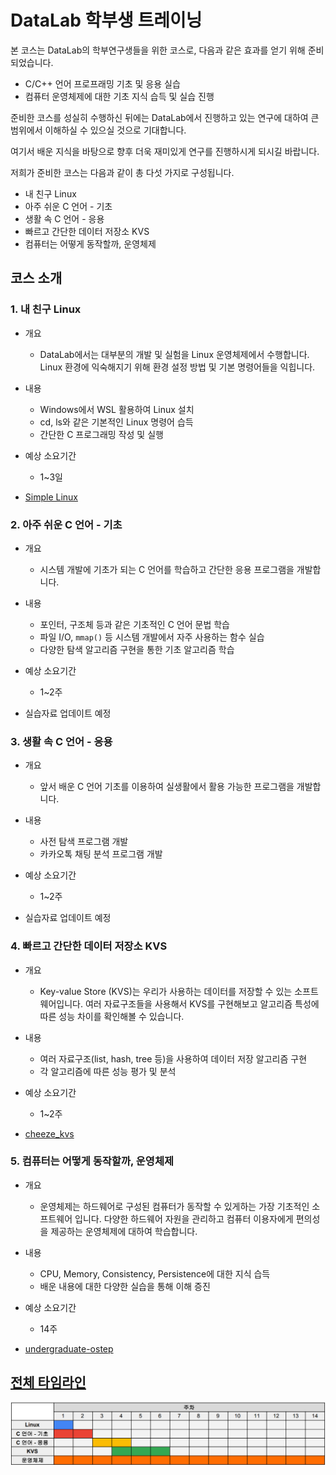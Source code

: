 # DataLab 학부생 트레이닝

본 코스는 DataLab의 학부연구생들을 위한 코스로, 다음과 같은 효과를 얻기 위해 준비되었습니다.

* C/C++ 언어 프로프래밍 기초 및 응용 실습
* 컴퓨터 운영체제에 대한 기초 지식 습득 및 실습 진행

준비한 코스를 성실히 수행하신 뒤에는 DataLab에서 진행하고 있는 연구에 대하여 큰 범위에서 이해하실 수 있으실 것으로 기대합니다.

여기서 배운 지식을 바탕으로 향후 더욱 재미있게 연구를 진행하시게 되시길 바랍니다.

저희가 준비한 코스는 다음과 같이 총 다섯 가지로 구성됩니다.

* 내 친구 Linux
* 아주 쉬운 C 언어 - 기초
* 생활 속 C 언어 - 응용
* 빠르고 간단한 데이터 저장소 KVS
* 컴퓨터는 어떻게 동작할까, 운영체제

## 코스 소개

### 1. 내 친구 Linux

* 개요
  * DataLab에서는 대부분의 개발 및 실험을 Linux 운영체제에서 수행합니다. Linux 환경에 익숙해지기 위해 환경 설정 방법 및 기본 명령어들을 익힙니다.

* 내용
  * Windows에서 WSL 활용하여 Linux 설치
  * cd, ls와 같은 기본적인 Linux 명령어 습득
  * 간단한 C 프로그래밍 작성 및 실행

* 예상 소요기간
  * 1~3일

* [Simple Linux](https://docs.google.com/document/d/1eH3z7sfj2eg4EC5Q3PzU6ystnFk-p8U07RppF09FOT4/edit?usp=sharing)

### 2. 아주 쉬운 C 언어 - 기초

* 개요
  * 시스템 개발에 기초가 되는 C 언어를 학습하고 간단한 응용 프로그램을 개발합니다.

* 내용
  * 포인터, 구조체 등과 같은 기초적인 C 언어 문법 학습
  * 파일 I/O, `mmap()` 등 시스템 개발에서 자주 사용하는 함수 실습
  * 다양한 탐색 알고리즘 구현을 통한 기초 알고리즘 학습

* 예상 소요기간
  * 1~2주

* 실습자료 업데이트 예정

### 3. 생활 속 C 언어 - 응용

* 개요
  * 앞서 배운 C 언어 기초를 이용하여 실생활에서 활용 가능한 프로그램을 개발합니다.

* 내용
  * 사전 탐색 프로그램 개발
  * 카카오톡 채팅 분석 프로그램 개발

* 예상 소요기간
  * 1~2주

* 실습자료 업데이트 예정

### 4. 빠르고 간단한 데이터 저장소 KVS

* 개요
  * Key-value Store (KVS)는 우리가 사용하는 데이터를 저장할 수 있는 소프트웨어입니다. 여러 자료구조들을 사용해서 KVS를 구현해보고 알고리즘 특성에 따른 성능 차이를 확인해볼 수 있습니다.

* 내용
  * 여러 자료구조(list, hash, tree 등)을 사용하여 데이터 저장 알고리즘 구현
  * 각 알고리즘에 따른 성능 평가 및 분석

* 예상 소요기간
  * 1~2주

* [cheeze_kvs](https://github.com/dgist-datalab/cheeze_kvs)

### 5. 컴퓨터는 어떻게 동작할까, 운영체제

* 개요
  * 운영체제는 하드웨어로 구성된 컴퓨터가 동작할 수 있게하는 가장 기초적인 소프트웨어 입니다. 다양한 하드웨어 자원을 관리하고 컴퓨터 이용자에게 편의성을 제공하는 운영체제에 대하여 학습합니다.

* 내용
  * CPU, Memory, Consistency, Persistence에 대한 지식 습득
  * 배운 내용에 대한 다양한 실습을 통해 이해 증진

* 예상 소요기간
  * 14주

* [undergraduate-ostep](https://github.com/dgist-datalab/undergraduate-ostep)

## [전체 타임라인](https://docs.google.com/spreadsheets/d/1gwsb9MsN-_fvRr794P3vfc1kptT6AxkW3lVkixxWKjs/edit?usp=sharing)

![계획](timeline.png)

